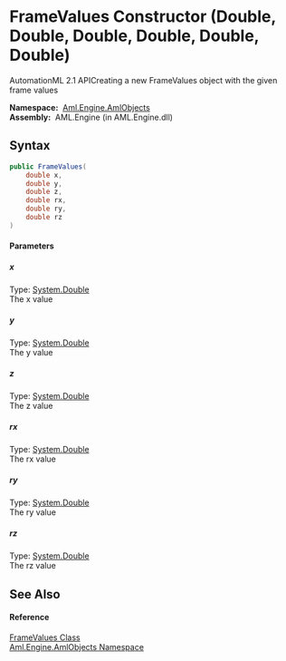 FrameValues Constructor (Double, Double, Double, Double, Double, Double)
========================================================================
AutomationML 2.1 APICreating a new FrameValues object with the given frame values

  **Namespace:**  [Aml.Engine.AmlObjects][1]  
  **Assembly:**  AML.Engine (in AML.Engine.dll)

Syntax
------

```csharp
public FrameValues(
	double x,
	double y,
	double z,
	double rx,
	double ry,
	double rz
)
```

#### Parameters

##### *x*
Type: [System.Double][2]  
The x value

##### *y*
Type: [System.Double][2]  
The y value

##### *z*
Type: [System.Double][2]  
The z value

##### *rx*
Type: [System.Double][2]  
The rx value

##### *ry*
Type: [System.Double][2]  
The ry value

##### *rz*
Type: [System.Double][2]  
The rz value


See Also
--------

#### Reference
[FrameValues Class][3]  
[Aml.Engine.AmlObjects Namespace][1]  

[1]: ../README.md
[2]: https://docs.microsoft.com/dotnet/api/system.double
[3]: README.md
[4]: https://www.automationml.org
[5]: ../../icons/logoShade.png